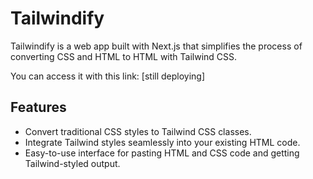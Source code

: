 # Tailwindify

Tailwindify is a web app built with Next.js that simplifies the process of converting CSS and HTML to HTML with Tailwind CSS.

You can access it with this link: [still deploying]

## Features

- Convert traditional CSS styles to Tailwind CSS classes.
- Integrate Tailwind styles seamlessly into your existing HTML code.
- Easy-to-use interface for pasting HTML and CSS code and getting Tailwind-styled output.

